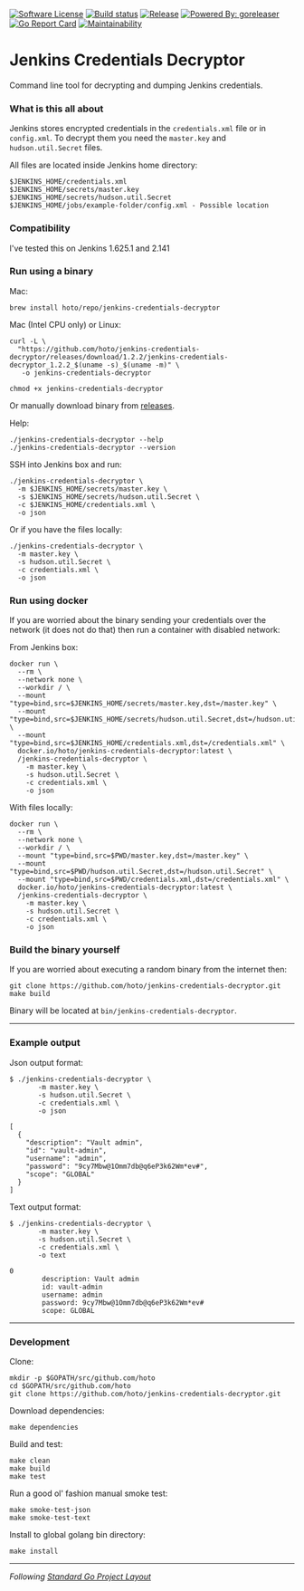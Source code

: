 [![Software License](https://img.shields.io/badge/license-MIT-brightgreen.svg?style=flat-square)](/LICENSE)
[![Build status](https://github.com/hoto/jenkins-credentials-decryptor/workflows/Test/badge.svg?branch=master)](https://github.com/hoto/jenkins-credentials-decryptor/actions)
[![Release](https://img.shields.io/github/release/hoto/jenkins-credentials-decryptor.svg?style=flat-square)](https://github.com/hoto/jenkins-credentials-decryptor/releases/latest)
[![Powered By: goreleaser](https://img.shields.io/badge/powered%20by-goreleaser-green.svg?style=flat-square)](https://github.com/goreleaser/goreleaser)
[![Go Report Card](https://goreportcard.com/badge/github.com/hoto/jenkins-credentials-decryptor)](https://goreportcard.com/report/github.com/hoto/jenkins-credentials-decryptor)
[![Maintainability](https://api.codeclimate.com/v1/badges/27f61a82b9a5589f1a07/maintainability)](https://codeclimate.com/github/hoto/jenkins-credentials-decryptor/maintainability)
# Jenkins Credentials Decryptor

Command line tool for decrypting and dumping Jenkins credentials.

### What is this all about

Jenkins stores encrypted credentials in the `credentials.xml` file or in `config.xml`. 
To decrypt them you need the `master.key` and `hudson.util.Secret` files.  

All files are located inside Jenkins home directory:

    $JENKINS_HOME/credentials.xml 
    $JENKINS_HOME/secrets/master.key
    $JENKINS_HOME/secrets/hudson.util.Secret
    $JENKINS_HOME/jobs/example-folder/config.xml - Possible location

### Compatibility

I've tested this on Jenkins 1.625.1 and 2.141

### Run using a binary

Mac:

    brew install hoto/repo/jenkins-credentials-decryptor

Mac (Intel CPU only) or Linux:

    curl -L \
      "https://github.com/hoto/jenkins-credentials-decryptor/releases/download/1.2.2/jenkins-credentials-decryptor_1.2.2_$(uname -s)_$(uname -m)" \
       -o jenkins-credentials-decryptor

    chmod +x jenkins-credentials-decryptor
    
Or manually download binary from [releases](https://github.com/hoto/jenkins-credentials-decryptor/releases).

Help:

    ./jenkins-credentials-decryptor --help
    ./jenkins-credentials-decryptor --version

SSH into Jenkins box and run:

    ./jenkins-credentials-decryptor \
      -m $JENKINS_HOME/secrets/master.key \
      -s $JENKINS_HOME/secrets/hudson.util.Secret \
      -c $JENKINS_HOME/credentials.xml \
      -o json
      
Or if you have the files locally:

    ./jenkins-credentials-decryptor \
      -m master.key \
      -s hudson.util.Secret \
      -c credentials.xml \
      -o json
      
### Run using docker
    
If you are worried about the binary sending your credentials over the network (it does not do that) 
then run a container with disabled network:

From Jenkins box:

    docker run \
      --rm \
      --network none \
      --workdir / \
      --mount "type=bind,src=$JENKINS_HOME/secrets/master.key,dst=/master.key" \
      --mount "type=bind,src=$JENKINS_HOME/secrets/hudson.util.Secret,dst=/hudson.util.Secret" \
      --mount "type=bind,src=$JENKINS_HOME/credentials.xml,dst=/credentials.xml" \
      docker.io/hoto/jenkins-credentials-decryptor:latest \
      /jenkins-credentials-decryptor \
        -m master.key \
        -s hudson.util.Secret \
        -c credentials.xml \
        -o json

With files locally:

    docker run \
      --rm \
      --network none \
      --workdir / \
      --mount "type=bind,src=$PWD/master.key,dst=/master.key" \
      --mount "type=bind,src=$PWD/hudson.util.Secret,dst=/hudson.util.Secret" \
      --mount "type=bind,src=$PWD/credentials.xml,dst=/credentials.xml" \
      docker.io/hoto/jenkins-credentials-decryptor:latest \
      /jenkins-credentials-decryptor \
        -m master.key \
        -s hudson.util.Secret \
        -c credentials.xml \
        -o json
        
### Build the binary yourself

If you are worried about executing a random binary from the internet then:

    git clone https://github.com/hoto/jenkins-credentials-decryptor.git
    make build
    
Binary will be located at `bin/jenkins-credentials-decryptor`.

---

### Example output

Json output format:

    $ ./jenkins-credentials-decryptor \
           -m master.key \
           -s hudson.util.Secret \
           -c credentials.xml \
           -o json
          
    [
      {
        "description": "Vault admin",
        "id": "vault-admin",
        "username": "admin",
        "password": "9cy7Mbw@1Omm7db@q6eP3k62Wm*ev#",
        "scope": "GLOBAL"
      }
    ]

Text output format:
 
    $ ./jenkins-credentials-decryptor \
           -m master.key \
           -s hudson.util.Secret \
           -c credentials.xml \
           -o text
          
    0
            description: Vault admin
            id: vault-admin
            username: admin
            password: 9cy7Mbw@1Omm7db@q6eP3k62Wm*ev#
            scope: GLOBAL

---
 
### Development

Clone:

    mkdir -p $GOPATH/src/github.com/hoto
    cd $GOPATH/src/github.com/hoto
    git clone https://github.com/hoto/jenkins-credentials-decryptor.git

Download dependencies:

    make dependencies

Build and test:

    make clean
    make build
    make test
    
Run a good ol' fashion manual smoke test:

    make smoke-test-json
    make smoke-test-text

Install to global golang bin directory:

    make install

---
_Following_ [_Standard Go Project Layout_](https://github.com/golang-standards/project-layout)
